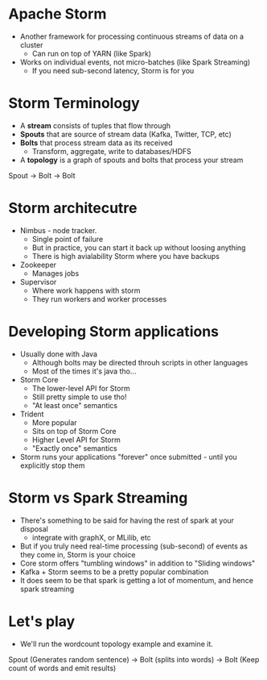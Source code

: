 # Apache Storm

* Another framework for processing continuous streams of data on a cluster
    - Can run on top of YARN (like Spark)
* Works on individual events, not micro-batches (like Spark Streaming)
    - If you need sub-second latency, Storm is for you

# Storm Terminology

* A **stream** consists of tuples that flow through
* **Spouts** that are source of stream data (Kafka, Twitter, TCP, etc)
* **Bolts** that process stream data as its received
    - Transform, aggregate, write to databases/HDFS
* A **topology** is a graph of spouts and bolts that process your stream

Spout -> Bolt -> Bolt

# Storm architecutre

* Nimbus - node tracker.
    - Single point of failure
    - But in practice, you can start it back up without loosing anything
    - There is high avialability Storm where you have backups
* Zookeeper
    - Manages jobs
* Supervisor
    - Where work happens with storm
    - They run workers and worker processes

# Developing Storm applications

* Usually done with Java
    - Although bolts may be directed throuh scripts in other languages
    - Most of the times it's java tho... 
* Storm Core
    - The lower-level API for Storm
    - Still pretty simple to use tho!
    - "At least once" semantics
* Trident
    - More popular
    - Sits on top of Storm Core
    - Higher Level API for Storm
    - "Exactly once" semantics
* Storm runs your applications "forever" once submitted - until you explicitly stop them

# Storm vs Spark Streaming

* There's something to be said for having the rest of spark at your disposal
    - integrate with graphX, or MLilib, etc
* But if you truly need real-time processing (sub-second) of events as they come in, Storm is your choice
* Core storm offers "tumbling windows" in addition to "Sliding windows"
* Kafka + Storm seems to be a pretty popular combination
* It does seem to be that spark is getting a lot of momentum, and hence spark streaming

# Let's play

* We'll run the wordcount topology example and examine it.

Spout (Generates random sentence) -> Bolt (splits into words) -> Bolt (Keep count of words and emit results)
